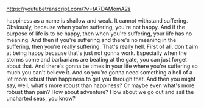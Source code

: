 https://youtubetranscript.com/?v=tA7DAMomA2s

 happiness as a name is shallow and weak. It cannot withstand suffering. Obviously, because when you're suffering, you're not happy. And if the purpose of life is to be happy, then when you're suffering, your life has no meaning. And then if you're suffering and there's no meaning in the suffering, then you're really suffering. That's really hell. First of all, don't aim at being happy because that's just not gonna work. Especially when the storms come and barbarians are beating at the gate, you can just forget about that. And there's gonna be times in your life where you're suffering so much you can't believe it. And so you're gonna need something a hell of a lot more robust than happiness to get you through that. And then you might say, well, what's more robust than happiness? Or maybe even what's more robust than pain? How about adventure? How about we go out and sail the uncharted seas, you know?
